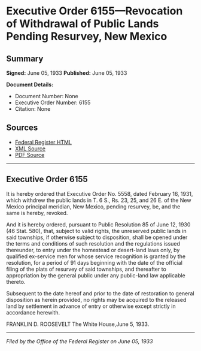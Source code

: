 # Executive Order 6155—Revocation of Withdrawal of Public Lands Pending Resurvey, New Mexico

## Summary

**Signed:** June 05, 1933
**Published:** June 05, 1933

**Document Details:**
- Document Number: None
- Executive Order Number: 6155
- Citation: None

## Sources
- [Federal Register HTML](https://www.presidency.ucsb.edu/documents/executive-order-6155-revocation-withdrawal-public-lands-pending-resurvey-new-mexico)
- [XML Source](None)
- [PDF Source](None)

---

## Executive Order 6155

It is hereby ordered that Executive Order No. 5558, dated February 16, 1931, which withdrew the public lands in T. 6 S., Rs. 23, 25, and 26 E. of the New Mexico principal meridian, New Mexico, pending resurvey, be, and the same is hereby, revoked.

And it is hereby ordered, pursuant to Public Resolution 85 of June 12, 1930 (46 Stat. 580), that, subject to valid rights, the unreserved public lands in said townships, if otherwise subject to disposition, shall be opened under the terms and conditions of such resolution and the regulations issued thereunder, to entry under the homestead or desert-land laws only, by qualified ex-service men for whose service recognition is granted by the resolution, for a period of 91 days beginning with the date of the official filing of the plats of resurvey of said townships, and thereafter to appropriation by the general public under any public-land law applicable thereto.

Subsequent to the date hereof and prior to the date of restoration to general disposition as herein provided, no rights may be acquired to the released land by settlement in advance of entry or otherwise except strictly in accordance herewith.

FRANKLIN D. ROOSEVELT
The White House,June 5, 1933.

---

*Filed by the Office of the Federal Register on June 05, 1933*

